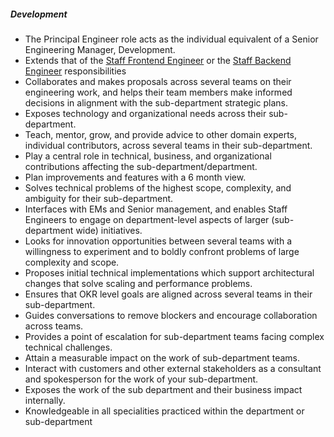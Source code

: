 ##### Development

* The Principal Engineer role acts as the individual equivalent of a Senior Engineering Manager, Development.
* Extends that of the [Staff Frontend Engineer](https://handbook.gitlab.com/job-families/engineering/development/frontend#staff-frontend-engineer) or the [Staff Backend Engineer](https://handbook.gitlab.com/job-families/engineering/development/backend/#staff-backend-engineer) responsibilities
* Collaborates and makes proposals across several teams on their engineering work, and helps their team members make informed decisions in alignment with the sub-department strategic plans.
* Exposes technology and organizational needs across their sub-department.
* Teach, mentor, grow, and provide advice to other domain experts, individual contributors, across several teams in their sub-department.
* Play a central role in technical, business, and organizational contributions affecting the sub-department/department.
* Plan improvements and features with a 6 month view.
* Solves technical problems of the highest scope, complexity, and ambiguity for their sub-department.
* Interfaces with EMs and Senior management, and enables Staff Engineers to engage on department-level aspects of larger (sub-department wide) initiatives.
* Looks for innovation opportunities between several teams with a willingness to experiment and to boldly confront problems of large complexity and scope.
* Proposes initial technical implementations which support architectural changes that solve scaling and performance problems.
* Ensures that OKR level goals are aligned across several teams in their sub-department.
* Guides conversations to remove blockers and encourage collaboration across teams.
* Provides a point of escalation for sub-department teams facing complex technical challenges.
* Attain a measurable impact on the work of sub-department teams.
* Interact with customers and other external stakeholders as a consultant and spokesperson for the work of your sub-department.
* Exposes the work of the sub department and their business impact internally.
* Knowledgeable in all specialities practiced within the department or sub-department
